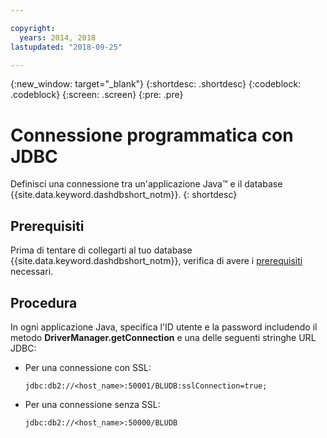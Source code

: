 ```yaml
---

copyright:
  years: 2014, 2018
lastupdated: "2018-09-25"

---
```


<!-- Attribute definitions --> 
{:new_window: target="_blank"}
{:shortdesc: .shortdesc}
{:codeblock: .codeblock}
{:screen: .screen}
{:pre: .pre}

# Connessione programmatica con JDBC

Definisci una connessione tra un'applicazione Java™ e il database {{site.data.keyword.dashdbshort_notm}}.
{: shortdesc}

## Prerequisiti

Prima di tentare di collegarti al tuo database {{site.data.keyword.dashdbshort_notm}}, verifica di avere i [prerequisiti](connecting.html#prereqs) necessari.

<!-- Before you can connect to your database, you must perform the following steps:

- [Verify prerequisites](prereqs.html), including installing driver packages, configuring your local environment, and downloading SSL certificates (if needed)
- Collect [connection information](credentials.html), including database details such as host name and port numbers, and connection credentials such as user ID and password -->

## Procedura

In ogni applicazione Java, specifica l'ID utente e la password includendo il metodo **DriverManager.getConnection** e una delle seguenti stringhe URL JDBC:

- Per una connessione con SSL:

  `jdbc:db2://<host_name>:50001/BLUDB:sslConnection=true;`

- Per una connessione senza SSL:

  `jdbc:db2://<host_name>:50000/BLUDB`


